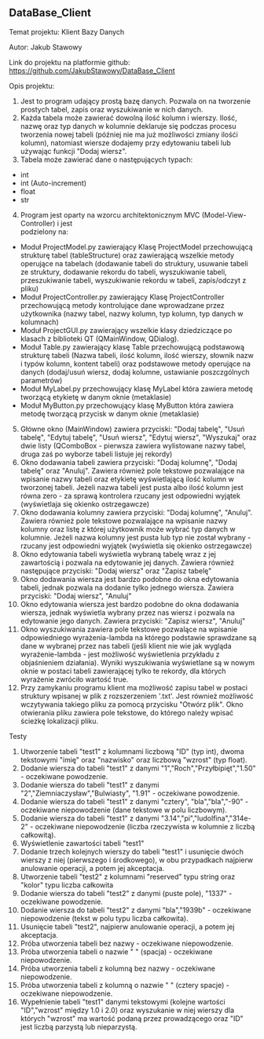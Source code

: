 ## DataBase_Client

Temat projektu: Klient Bazy Danych

Autor: Jakub Stawowy

Link do projektu na platformie github: https://github.com/JakubStawowy/DataBase_Client

Opis projektu:
1) Jest to program udający prostą bazę danych. Pozwala on na tworzenie prostych tabel, zapis oraz wyszukiwanie w nich danych. 
2) Każda tabela może zawierać dowolną ilość kolumn i wierszy. Ilość, nazwę oraz typ danych w kolumnie deklaruje się podczas procesu tworzenia nowej tabeli (później nie ma już możliwości zmiany ilośći kolumn), natomiast wiersze dodajemy przy edytowaniu tabeli lub używając funkcji "Dodaj wiersz".
3) Tabela może zawierać dane o następujących typach:
  * int
  * int (Auto-increment)
  * float
  * str
4) Program jest oparty na wzorcu architektonicznym MVC (Model-View-Controller) i jest      
 podzielony na:
  * Moduł ProjectModel.py zawierający Klasę ProjectModel przechowującą strukturę tabel (tableStructure) oraz zawierającą wszelkie metody operujące na tabelach (dodawanie tabeli do struktury, usuwanie tabeli ze struktury, dodawanie rekordu do tabeli, wyszukiwanie tabeli, przeszukiwanie tabeli, wyszukiwanie rekordu w tabeli, zapis/odczyt z pliku)
  * Moduł ProjectController.py zawierający Klasę ProjectController przechowującą metody kontrolujące dane wprowadzane przez użytkownika (nazwy tabel, nazwy kolumn, typ kolumn, typ danych w kolumnach)
  * Moduł ProjectGUI.py zawierający wszelkie klasy dziedziczące po klasach z biblioteki QT (QMainWindow, QDialog).
  * Moduł Table.py zawierający klasę Table przechowującą podstawową strukturę tabeli (Nazwa tabeli, ilość kolumn, ilość wierszy, słownik nazw i typów kolumn, kontent tabeli) oraz podstawowe metody operujące na danych (dodaj/usuń wiersz, dodaj kolumne, ustawianie poszczgólnych parametrów)
  * Moduł MyLabel.py przechowujący klasę MyLabel która zawiera metodę tworzącą etykietę w danym oknie (metaklasie)
  * Moduł MyButton.py przechowujący klasę MyButton która zawiera metodę tworzącą przycisk w danym oknie (metaklasie)
5) Główne okno (MainWindow) zawiera przyciski: "Dodaj tabelę", "Usuń tabelę", "Edytuj tabelę", "Usuń wiersz", "Edytuj wiersz", "Wyszukaj" oraz dwie listy (QComboBox - pierwsza zawiera wylistowane nazwy tabel, druga zaś po wyborze tabeli listuje jej rekordy)
6) Okno dodawania tabeli zawiera przyciski: "Dodaj kolumnę", "Dodaj tabelę" oraz "Anuluj". Zawiera również pole tekstowe pozwalające na wpisanie nazwy tabeli oraz etykietę wyświetlającą ilość kolumn w tworzonej tabeli. Jeżeli nazwa tabeli jest pusta albo ilość kolumn jest równa zero - za sprawą kontrolera rzucany jest odpowiedni wyjątek (wyświetlaja się okienko ostrzegawcze)
7) Okno dodawania kolumny zawiera przyciski: "Dodaj kolumnę", "Anuluj". Zawiera również pole tekstowe pozwalające na wpisanie nazwy kolumny oraz listę z której użytkownik może wybrać typ danych w kolumnie. Jeżeli nazwa kolumny jest pusta lub typ nie został wybrany - rzucany jest odpowiedni wyjątek (wyświetla się okienko ostrzegawcze)
8) Okno edytowania tabeli wyświetla wybraną tabelę wraz z jej zawartością i pozwala na edytowanie jej danych. Zawiera również następujące przyciski: "Dodaj wiersz" oraz "Zapisz tabelę"
9) Okno dodawania wiersza jest bardzo podobne do okna edytowania tabeli, jednak pozwala na dodanie tylko jednego wiersza. Zawiera przyciski: "Dodaj wiersz", "Anuluj"
10) Okno edytowania wiersza jest bardzo podobne do okna dodawania wiersza, jednak wyświetla wybrany przez nas wiersz i pozwala na edytowanie jego danych. Zawiera przyciski: "Zapisz wiersz", "Anuluj"
11) Okno wyszukiwania zawiera pole tekstowe pozwalące na wpisanie odpowiedniego wyrażenia-lambda na którego podstawie sprawdzane są dane w wybranej przez nas tabeli (jeśli klient nie wie jak wygląda wyrażenie-lambda - jest możliwość wyświetlenia przykładu z objaśnieniem działania). Wyniki wyszukiwania wyświetlane są w nowym oknie w postaci tabeli zawierającej tylko te rekordy, dla których wyrażenie zwróciło wartość true.
12) Przy zamykaniu programu klient ma możliwość zapisu tabel w postaci struktury wpisanej w plik z rozszerzeniem '.txt'. Jest również możliwość wczytywania takiego pliku za pomocą przycisku "Otwórz plik". Okno otwierania pliku zawiera pole tekstowe, do którego należy wpisać ścieżkę lokalizacji pliku.

Testy

1) Utworzenie tabeli "test1" z kolumnami liczbową "ID" (typ int), dwoma tekstowymi "imię" oraz "nazwisko" oraz liczbową "wzrost" (typ float).
2) Dodanie wiersza do tabeli "test1" z danymi "1","Roch","Przyłbipięt","1.50" - oczekiwane powodzenie.
3) Dodanie wiersza do tabeli "test1" z danymi "2","Ziemniaczysław","Bulwiasty", "1.91" - oczekiwane powodzenie.
4) Dodanie wiersza do tabeli "test1" z danymi "cztery", "bla","bla","-90" - oczekiwane niepowodzenie (dane tekstowe w polu liczbowym).
5) Dodanie wiersza do tabeli "test1" z danymi "3.14","pi","ludolfina","314e-2" - oczekiwane niepowodzenie (liczba rzeczywista w kolumnie z liczbą całkowitą).
6) Wyświetlenie zawartości tabeli "test1"
7) Dodanie trzech kolejnych wierszy do tabeli "test1" i usunięcie dwóch wierszy z niej (pierwszego i środkowego), w obu przypadkach najpierw anulowanie operacji, a potem jej akceptacja.
8) Utworzenie tabeli "test2" z kolumnami "reserved" typu string oraz "kolor" typu liczba całkowita
9) Dodanie wiersza do tabeli "test2" z danymi (puste pole), "1337" - oczekiwane powodzenie.
10) Dodanie wiersza do tabeli "test2" z danymi "bla","1939b" - oczekiwane niepowodzenie (tekst w polu typu liczba całkowita).
11) Usunięcie tabeli "test2", najpierw anulowanie operacji, a potem jej akceptacja.
12) Próba utworzenia tabeli bez nazwy - oczekiwane niepowodzenie.
13) Próba utworzenia tabeli o nazwie " " (spacja) - oczekiwane niepowodzenie.
14) Próba utworzenia tabeli z kolumną bez nazwy - oczekiwane niepowodzenie.
15) Próba utworzenia tabeli z kolumną o nazwie "    " (cztery spacje) - oczekiwane niepowodzenie.
16) Wypełnienie tabeli "test1" danymi tekstowymi (kolejne wartości "ID","wzrost" między 1.0 i 2.0) oraz wyszukanie w niej wierszy dla których "wzrost" ma wartość podaną przez prowadzącego oraz "ID" jest liczbą parzystą lub nieparzystą. 
